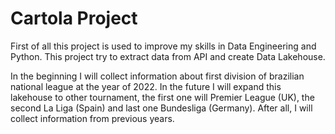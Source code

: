 # Cartola Project

First of all this project is used to improve my skills in Data Engineering and Python. This project try to extract data
from API and create Data Lakehouse.

In the beginning I will collect information about first division of brazilian national league at the year of 2022.
In the future I will expand this lakehouse to other tournament, the first one will Premier League (UK), the second La
Liga (Spain) and last one Bundesliga (Germany). After all, I will collect information from previous years.
